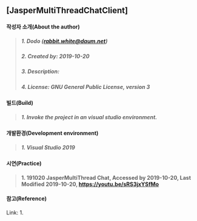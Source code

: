 ## [JasperMultiThreadChatClient]

#### 작성자 소개(About the author)
> ##### 1. Dodo (rabbit.white@daum.net)
> ##### 2. Created by: 2019-10-20
> ##### 3. Description: 
> ##### 4. License: GNU General Public License, version 3

#### 빌드(Build)
> ##### 1. Invoke the project in an visual studio environment.

#### 개발환경(Development environment)
> ##### 1. Visual Studio 2019

#### 시연(Practice)
> #### 1. 191020 JasperMultiThread Chat, Accessed by 2019-10-20, Last Modified 2019-10-20, https://youtu.be/sRS3jxYSfMo

#### 참고(Reference)
Link: 1. 
